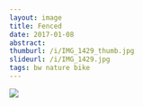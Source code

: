 ```yaml
---
layout: image
title: Fenced
date: 2017-01-08
abstract:
thumburl: /i/IMG_1429_thumb.jpg
slideurl: /i/IMG_1429.jpg
tags: bw nature bike
---
```

![]({{site.url}}/i/IMG_1429.jpg)

